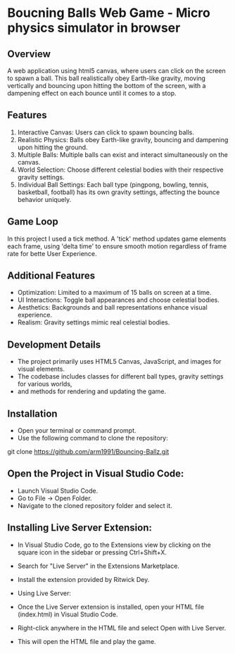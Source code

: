 # Boucning Balls Web Game - Micro physics simulator in browser

## Overview

A web application using html5 canvas, where users can click on the screen to spawn a ball.
This ball realistically obey Earth-like gravity, moving vertically and bouncing upon hitting
the bottom of the screen, with a dampening effect on each bounce until it comes to a stop.

## Features

1. Interactive Canvas: Users can click to spawn bouncing balls.
2. Realistic Physics: Balls obey Earth-like gravity, bouncing and dampening upon hitting the ground.
3. Multiple Balls: Multiple balls can exist and interact simultaneously on the canvas.
4. World Selection: Choose different celestial bodies with their respective gravity settings.
5. Individual Ball Settings: Each ball type (pingpong, bowling, tennis, basketball, football) has its own gravity settings, affecting the bounce behavior uniquely.

## Game Loop

In this project I used a tick method. A 'tick' method updates game elements each frame,
using 'delta time' to ensure smooth motion regardless of frame rate for bette User Experience.

## Additional Features

- Optimization: Limited to a maximum of 15 balls on screen at a time.
- UI Interactions: Toggle ball appearances and choose celestial bodies.
- Aesthetics: Backgrounds and ball representations enhance visual experience.
- Realism: Gravity settings mimic real celestial bodies.

## Development Details

- The project primarily uses HTML5 Canvas, JavaScript, and images for visual elements.
- The codebase includes classes for different ball types, gravity settings for various worlds,
- and methods for rendering and updating the game.

## Installation

- Open your terminal or command prompt.
- Use the following command to clone the repository:

git clone https://github.com/arm1991/Bouncing-Ballz.git

## Open the Project in Visual Studio Code:

- Launch Visual Studio Code.
- Go to File -> Open Folder.
- Navigate to the cloned repository folder and select it.

## Installing Live Server Extension:

- In Visual Studio Code, go to the Extensions view by clicking on the square icon in the sidebar or pressing Ctrl+Shift+X.
- Search for "Live Server" in the Extensions Marketplace.
- Install the extension provided by Ritwick Dey.
- Using Live Server:

- Once the Live Server extension is installed, open your HTML file (index.html) in Visual Studio Code.
- Right-click anywhere in the HTML file and select Open with Live Server.
- This will open the HTML file and play the game.
